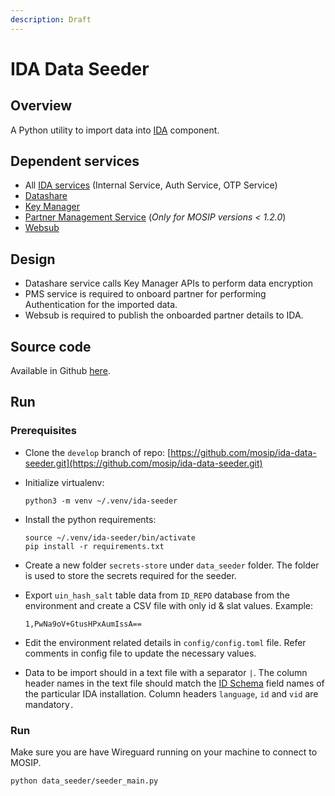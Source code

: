 ```yaml
---
description: Draft
---
```


# IDA Data Seeder

## Overview

A Python utility to import data into [IDA](https://docs.mosip.io/1.2.0/id-authentication) component.

## Dependent services

* All [IDA services](https://docs.mosip.io/1.2.0/modules/id-authentication-services) (Internal Service, Auth Service, OTP Service)
* [Datashare](https://docs.mosip.io/1.2.0/modules/datashare)
* [Key Manager](https://docs.mosip.io/1.2.0/modules/keymanager)&#x20;
* [Partner Management Service](https://docs.mosip.io/1.2.0/modules/partner-management-services#partner-management-service) (_Only for MOSIP versions < 1.2.0_)
* [Websub](https://docs.mosip.io/1.2.0/modules/websub) &#x20;

## Design

* Datashare service calls Key Manager APIs to perform data encryption
* PMS service is required to onboard partner for performing Authentication for the imported data.
* Websub is required to publish the onboarded partner details to IDA.

## Source code

Available in Github [here](https://github.com/mosip/ida-data-seeder.git).

## Run

### Prerequisites

* Clone the `develop` branch of repo: [https://github.com/mosip/ida-data-seeder.git](https://github.com/mosip/ida-data-seeder.git)
*   Initialize virtualenv:

    ```
    python3 -m venv ~/.venv/ida-seeder
    ```
*   Install the python requirements:

    ```
    source ~/.venv/ida-seeder/bin/activate
    pip install -r requirements.txt
    ```
* Create a new folder `secrets-store` under `data_seeder` folder. The folder is used to store the secrets required for the seeder.&#x20;
*   Export `uin_hash_salt` table data from `ID_REPO` database from the environment and create a CSV file with only id & slat values. Example:

    ```
    1,PwNa9oV+GtusHPxAumIssA== 
    ```
* Edit the environment related details in `config/config.toml` file. Refer comments in config file to update the necessary values.
* Data to be import should in a text file with a separator `|`.  The column header names in the text file should match  the  [ID Schema](https://docs.mosip.io/1.2.0/id-lifecycle-management/id-schema) field names of the particular IDA installation.  Column headers `language`, `id` and `vid` are mandatory`.`

### Run

Make sure you are have Wireguard running on your  machine to connect to MOSIP.

```
python data_seeder/seeder_main.py
```

